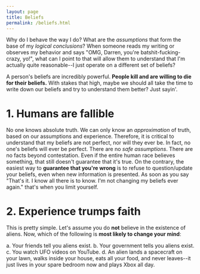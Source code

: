 ```yaml
---
layout: page
title: Beliefs
permalink: /beliefs.html
---
```


Why do I behave the way I do? What are the <em>assumptions</em> that form the base of my <em>logical conclusions</em>? When someone reads my writing or observes my behavior and says "OMG, Darren, you're batshit-fucking-crazy, yo!", what can I point to that will allow them to understand that I'm actually quite reasonable--I just operate on a different set of beliefs?

A person's beliefs are incredibly powerful. <strong>People kill and are willing to die for their beliefs.</strong> With stakes that high, maybe we should all take the time to write down our beliefs and try to understand them better? Just sayin'. 

# 1. Humans are fallible

No one knows absolute truth. We can only know an <em>approximation</em> of truth, based on our assumptions and experience. Therefore, it is critical to understand that my beliefs are not perfect, nor will they ever be. In fact, no one's beliefs will ever be perfect. There are no <em>safe assumptions</em>. There are no facts beyond contestation. Even if the entire human race believes something, that still doesn't guarantee that it's true. On the contrary, the easiest way to <strong>guarantee that you're wrong</strong> is to refuse to question/update your beliefs, even when new information is presented. As soon as you say "That's it. I know all there is to know. I'm not changing my beliefs ever again." that's when you limit yourself.

# 2. Experience trumps faith

This is pretty simple. Let's assume you do <strong>not</strong> believe in the existence of aliens. Now, which of the following is <strong>most likely to change your mind</strong>:

a. Your friends tell you aliens exist.
b. Your government tells you aliens exist.
c. You watch UFO videos on YouTube.
d. An alien lands a spacecraft on your lawn, walks inside your house, eats all your food, and never leaves--it just lives in your spare bedroom now and plays Xbox all day.




